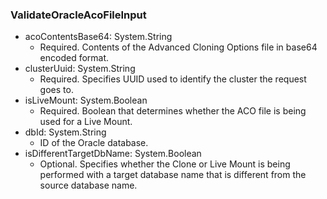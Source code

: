 ### ValidateOracleAcoFileInput
- acoContentsBase64: System.String
  - Required. Contents of the Advanced Cloning Options file in base64 encoded format.
- clusterUuid: System.String
  - Required. Specifies UUID used to identify the cluster the request goes to.
- isLiveMount: System.Boolean
  - Required. Boolean that determines whether the ACO file is being used for a Live Mount.
- dbId: System.String
  - ID of the Oracle database.
- isDifferentTargetDbName: System.Boolean
  - Optional. Specifies whether the Clone or Live Mount is being performed with a target database name that is different from the source database name.
